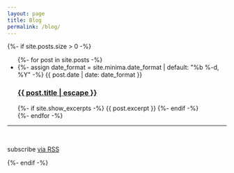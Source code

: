 ```yaml
---
layout: page
title: Blog 
permalink: /blog/
---
```


<!-- Blog Section -->
{%- if site.posts.size > 0 -%}
<!-- <h2 class="post-list-heading">{{ page.list_title | default: "Posts" }}</h2> -->

<ul class="post-list">
    {%- for post in site.posts -%}
        <li>
        {%- assign date_format = site.minima.date_format | default: "%b %-d, %Y" -%}
        <span class="post-meta">{{ post.date | date: date_format }}</span>
        <h3>
            <a class="post-link" href="{{ post.url | relative_url }}">
            {{ post.title | escape }}
            </a>
        </h3>
        {%- if site.show_excerpts -%}
            {{ post.excerpt }}
        {%- endif -%}
        </li>
    {%- endfor -%}
</ul>

<hr/> <br/>

<p class="rss-subscribe">subscribe <a href="{{ "/feed.xml" | relative_url }}">via RSS</a></p>
{%- endif -%}